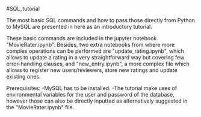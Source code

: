 #SQL_tutorial

The most basic SQL commands and how to pass those directly from Python to MySQL are presented in here as an introductory tutorial.

These basic commands are included in the jupyter notebook "MovieRater.ipynb". Besides, two extra notebooks from where more complex operations can be performed are "update_rating.ipynb", which allows to update a rating in a very straightforward way but covering few error-handling clauses, and "new_entry.ipynb", a more complex file which allows to register new users/reviewers, store new ratings and update existing ones.

Prerequisites:
	-MySQL has to be installed.
	-The tutorial make uses of environmental variables for the user and password of the database, however those can also be directly inputted as alternatively suggested in the 	"MovieRater.ipynb" file.
